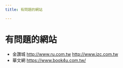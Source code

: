 ```yaml
---
title: 有問題的網站

---
```


# 有問題的網站
* 金讚城
    http://www.ru.com.tw
    http://www.jzc.com.tw
* 華文網
    https://www.book4u.com.tw/